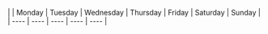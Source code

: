 | | Monday | Tuesday | Wednesday | Thursday | Friday | Saturday | Sunday |
| ---- | ---- | ---- | ---- | ---- | 